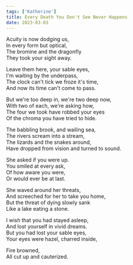 ```yaml
---  
tags: ['Katherine']
title: Every Death You Don't See Never Happens
date: 2023-03-03
---
```


Acuity is now dodging us,  
In every form but optical,  
The bromine and the dragonfly  
They took your sight away.

Leave them here, your sable eyes,  
I'm waiting by the underpass,  
The clock can't tick we froze it's time,  
And now its time can't come to pass.

But we're too deep in, we're two deep now,  
With two of each, we're asking how,  
The four we took have robbed your eyes  
Of the chroma you have tried to hide.

The babbling brook, and wailing sea,  
The rivers scream into a stream,  
The lizards and the snakes around,  
Have dropped from vision and turned to sound.

She asked if you were up.  
You smiled at every ask,  
Of how aware you were,  
Or would ever be at last.

She waved around her threats,  
And screeched for her to take you home,  
But the threat of dying slowly sank  
Like a lake eating a stone.

I wish that you had stayed asleep,  
And lost yourself in vivid dreams.  
But you had lost your sable eyes,  
Your eyes were hazel, charred inside,

Fire browned,  
All cut up and cauterized.
